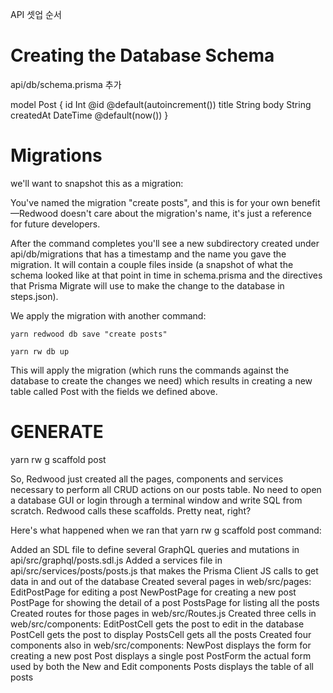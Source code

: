 API 셋업 순서

# Creating the Database Schema

 api/db/schema.prisma 추가

model Post {
id        Int      @id @default(autoincrement())
title     String
body      String
createdAt DateTime @default(now())
}

# Migrations
we'll want to snapshot this as a migration:

You've named the migration "create posts", and this is for your own benefit—Redwood doesn't care about the migration's name, it's just a reference for future developers.

After the command completes you'll see a new subdirectory created under api/db/migrations that has a timestamp and the name you gave the migration. It will contain a couple files inside (a snapshot of what the schema looked like at that point in time in schema.prisma and the directives that Prisma Migrate will use to make the change to the database in steps.json).

We apply the migration with another command:

``` shell
yarn redwood db save "create posts"

yarn rw db up
```

This will apply the migration
(which runs the commands against the database to create the changes we need)
which results in creating a new table called Post with the fields we defined above.

# GENERATE

yarn rw g scaffold post


So, Redwood just created all the pages, components and services necessary to perform all CRUD actions on our posts table. No need to open a database GUI or login through a terminal window and write SQL from scratch. Redwood calls these scaffolds. Pretty neat, right?

Here's what happened when we ran that yarn rw g scaffold post command:

Added an SDL file to define several GraphQL queries and mutations in api/src/graphql/posts.sdl.js
Added a services file in api/src/services/posts/posts.js that makes the Prisma Client JS calls to get data in and out of the database
Created several pages in web/src/pages:
EditPostPage for editing a post
NewPostPage for creating a new post
PostPage for showing the detail of a post
PostsPage for listing all the posts
Created routes for those pages in web/src/Routes.js
Created three cells in web/src/components:
EditPostCell gets the post to edit in the database
PostCell gets the post to display
PostsCell gets all the posts
Created four components also in web/src/components:
NewPost displays the form for creating a new post
Post displays a single post
PostForm the actual form used by both the New and Edit components
Posts displays the table of all posts
